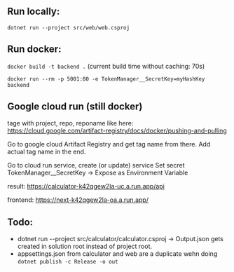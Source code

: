 ## Run locally:
`dotnet run --project src/web/web.csproj`

## Run docker:
`docker build -t backend .`
(current build time without caching: 70s)

`docker run --rm -p 5001:80 -e TokenManager__SecretKey=myHashKey backend`


## Google cloud run (still docker)
tage with project, repo, reponame like here:
https://cloud.google.com/artifact-registry/docs/docker/pushing-and-pulling

Go to google cloud Artifact Registry and get tag name from there. Add actual tag name in the end.

Go to cloud run service, create (or update) service
Set secret TokenManager__SecretKey -> Expose as Environment Variable

result:
https://calculator-k42qgew2la-uc.a.run.app/api

frontend:
https://next-k42qgew2la-oa.a.run.app/



## Todo:

 - dotnet run --project src/calculator/calculator.csproj -> Output.json gets created in solution root instead of project root.
 - appsettings.json from calculator and web are a duplicate wehn doing `dotnet publish -c Release -o out`